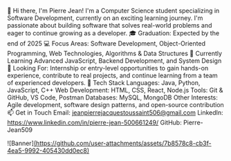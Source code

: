 👋 Hi there, I'm Pierre Jean!
I'm a Computer Science student specializing in Software Development, currently on an exciting learning journey. I'm passionate about building software that solves real-world problems and eager to continue growing as a developer.
🎓 Graduation: Expected by the end of 2025
 💻 Focus Areas: Software Development, Object-Oriented Programming, Web Technologies, Algorithms & Data Structures
 🌱 Currently Learning Advanced JavaScript, Backend Development, and System Design
 🚀 Looking For: Internship or entry-level opportunities to gain hands-on experience, contribute to real projects, and continue learning from a team of experienced developers.
🧰 Tech Stack
Languages: Java, Python, JavaScript, C++
Web Development: HTML, CSS, React, Node.js
Tools: Git & GitHub, VS Code, Postman
Databases: MySQL, MongoDB
Other Interests: Agile development, software design patterns, and open-source contribution
📫 Get in Touch
Email: jeanpierrejacquestoussaint506@gmail.com
LinkedIn: https://www.linkedin.com/in/pierre-jean-500661249/
GitHub: Pierre-Jean509


![Banner][(https://github.com/user-attachments/assets/7b8578c8-cb3f-4ea5-9992-405430dd0ec8)](https://private-user-images.githubusercontent.com/216639487/455800559-4085bed5-a6d8-4ef9-8e78-d2a3a9c3065a.PNG?jwt=eyJhbGciOiJIUzI1NiIsInR5cCI6IkpXVCJ9.eyJpc3MiOiJnaXRodWIuY29tIiwiYXVkIjoicmF3LmdpdGh1YnVzZXJjb250ZW50LmNvbSIsImtleSI6ImtleTUiLCJleHAiOjE3NTAxMzE0ODcsIm5iZiI6MTc1MDEzMTE4NywicGF0aCI6Ii8yMTY2Mzk0ODcvNDU1ODAwNTU5LTQwODViZWQ1LWE2ZDgtNGVmOS04ZTc4LWQyYTNhOWMzMDY1YS5QTkc_WC1BbXotQWxnb3JpdGhtPUFXUzQtSE1BQy1TSEEyNTYmWC1BbXotQ3JlZGVudGlhbD1BS0lBVkNPRFlMU0E1M1BRSzRaQSUyRjIwMjUwNjE3JTJGdXMtZWFzdC0xJTJGczMlMkZhd3M0X3JlcXVlc3QmWC1BbXotRGF0ZT0yMDI1MDYxN1QwMzMzMDdaJlgtQW16LUV4cGlyZXM9MzAwJlgtQW16LVNpZ25hdHVyZT0xZDAwOWVhZTk3YjNlMzgyMjlmNDA2YTgzYjZjNmFkOThmNWQ5N2Q3NzUxNjJhZWE2OTUzMTdjNDBlNDM2MzIzJlgtQW16LVNpZ25lZEhlYWRlcnM9aG9zdCJ9.MeQrnnEKw0RHsbjmbubgaou-yqM5oY-LuXDiUqjeDnw)
